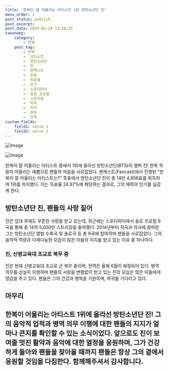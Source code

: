```yaml
---
title: '한복이 잘 어울리는 아티스트 1위 방탄소년단 진'
menu_order: 1
post_status: publish
post_excerpt: 
post_date: 2024-02-19 13:28:25
taxonomy:
    category:
        - 연예
    post_tag:
        - 한복
        -  아티스트
        -  방탄소년단
        -  진
        -  팬캐스트
        -  투표
        -  득표율
        -  인기
        -  스포티파이
        -  솔로 프로필
        -  스트리밍
        -  작곡
        -  작사
        -  복무
        -  전역
custom_fields:
    field1: value 1
    field2: value 2
---
```


![Image](https://mimgnews.pstatic.net/image/311/2024/02/13/0001690870_001_20240213083101312.jpg?type=w540)

![Image](https://ssl.pstatic.net/mimgnews/image/311/2024/02/13/0001690870_002_20240213083101364.jpg?type=w540)

한복이 잘 어울리는 아티스트 중에서 1위에 올라선 방탄소년단(BTS)의 멤버 진! 한복 착용이 어울리는 예쁨으로 팬들의 마음을 사로잡았다. 팬캐스트(Fancast)에서 진행된 "한복이 잘 어울리는 아티스트는?" 투표에서 방탄소년단 진이 총 14만 4,856표를 획득하여 1위를 차지했다. 이는 득표율 24.97%에 해당하는 결과로, 그의 매력과 인기를 실감케 한다.
## 방탄소년단 진, 팬들의 사랑 짙어
진은 입대 후에도 꾸준한 사랑을 받고 있는데, 최근에는 스포티파이에서 솔로 프로필 9곡을 통해 총 14억 5,000만 스트리밍을 돌파했다. 2014년부터 작곡과 작사에 참여한 그는 방탄소년단 앨범 수록곡 및 솔로곡 등 총 9곡에 참여하며 팬들을 사로잡았다. 그의 음악적 역량과 다재다능한 모습이 많은 이들의 지지를 받고 있는 이유 중 하나이다.
### 진, 신병교육대 조교로 복무 중
진은 현재 신병교육대 조교로 군 복무 중이며, 전역은 올해 6월이 예정되어 있다. 병역 의무를 성실히 이행하며 팬들의 사랑을 변함없이 받고 있는 진의 모습은 많은 이들에게 영감을 주고 있다. 팬들은 그의 건강과 행복을 기원하며, 복귀를 기다리고 있다.
## 마무리
한복이 어울리는 아티스트 1위에 올라선 방탄소년단 진! 그의 음악적 업적과 병역 의무 이행에 대한 팬들의 지지가 얼마나 큰지를 확인할 수 있는 소식이었다. 앞으로도 진이 보여줄 멋진 활약과 음악에 대한 열정을 응원하며, 그가 건강하게 돌아와 팬들을 찾아올 때까지 팬들은 항상 그의 곁에서 응원할 것임을 다짐한다. 함께해주셔서 감사합니다.
---
